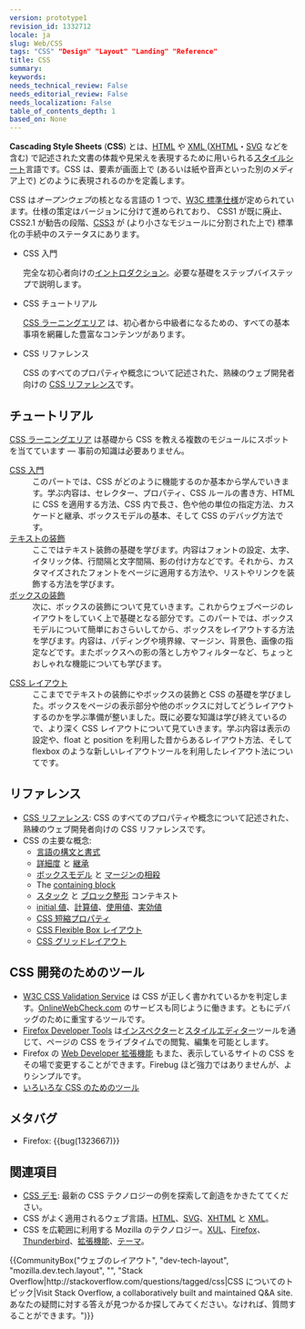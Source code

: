 ```yaml
---
version: prototype1
revision_id: 1332712
locale: ja
slug: Web/CSS
tags: "CSS" "Design" "Layout" "Landing" "Reference"
title: CSS
summary: 
keywords: 
needs_technical_review: False
needs_editorial_review: False
needs_localization: False
table_of_contents_depth: 1
based_on: None
---
```

<p class="summary"><span class="seoSummary"><strong>Cascading Style Sheets</strong> (<strong>CSS</strong>) とは、<a href="/ja/docs/HTML" title="HTML">HTML</a> や <a href="/ja/docs/XML" title="XML">XML </a> (<a href="/ja/docs/XHTML">XHTML</a>・<a href="/ja/docs/SVG">SVG</a> などを含む) で記述された文書の体裁や見栄えを表現するために用いられる<a href="/ja/docs/Web/API/StyleSheet">スタイルシート</a>言語です。<span class="seoSummary">CSS は、要素が画面上で (あるいは紙や音声といった別のメディア上で) どのように表現されるのかを定義します。</span></span></p>

<p>CSS は<em>オープンウェブ</em>の核となる言語の 1 つで、<a class="external" href="http://w3.org/Style/CSS/#specs">W3C 標準仕様</a>が定められています。仕様の策定はバージョンに分けて進められており、 CSS1 が既に廃止、CSS2.1 が勧告の段階、<a href="/ja/docs/CSS/CSS3">CSS3</a> が (より小さなモジュールに分割された上で) 標準化の手続中のステータスにあります。</p>

<section id="sect1">
<ul class="card-grid">
 <li><span>CSS 入門</span>

  <p>完全な初心者向けの<a href="/ja/docs/CSS/Getting_Started" title="CSS/Getting_Started">イントロダクション</a>。必要な基礎をステップバイステップで説明します。</p>
 </li>
 <li><span>CSS チュートリアル</span>
  <p><a href="/ja/docs/Learn/CSS">CSS ラーニングエリア</a> は、初心者から中級者になるための、すべての基本事項を網羅した豊富なコンテンツがあります。</p>
 </li>
 <li><span>CSS リファレンス</span>
  <p>CSS のすべてのプロパティや概念について記述された、熟練のウェブ開発者向けの <a href="/ja/docs/Web/CSS/Reference">CSS リファレンス</a>です。</p>
 </li>
</ul>

<div class="row topicpage-table">
<div class="section">
<h2 class="Documentation" id="Tutorials" name="Tutorials">チュートリアル</h2>

<p><a href="/ja/docs/Learn/CSS">CSS ラーニングエリア</a> は基礎から CSS を教える複数のモジュールにスポットを当てています — 事前の知識は必要ありません。</p>

<dl>
 <dt><a href="/ja/docs/Learn/CSS/Introduction_to_CSS">CSS 入門</a></dt>
 <dd>このパートでは、CSS がどのように機能するのか基本から学んでいきます。学ぶ内容は、セレクター、プロパティ、CSS ルールの書き方、HTML に CSS を適用する方法、CSS 内で長さ、色や他の単位の指定方法、カスケードと継承、ボックスモデルの基本、そして CSS のデバッグ方法です。</dd>
 <dt><a href="/ja/docs/Learn/CSS/Styling_text">テキストの装飾</a></dt>
 <dd>ここではテキスト装飾の基礎を学びます。内容はフォントの設定、太字、イタリック体、行間隔と文字間隔、影の付け方などです。それから、カスタマイズされたフォントをページに適用する方法や、リストやリンクを装飾する方法を学びます。</dd>
 <dt><a href="/ja/docs/Learn/CSS/Styling_boxes">ボックスの装飾</a></dt>
 <dd>次に、ボックスの装飾について見ていきます。これからウェブページのレイアウトをしていく上で基礎となる部分です。このパートでは、ボックスモデルについて簡単におさらいしてから、ボックスをレイアウトする方法を学びます。内容は、パディングや境界線、マージン、背景色、画像の指定などです。またボックスへの影の落とし方やフィルターなど、ちょっとおしゃれな機能についても学びます。</dd>
</dl>

<dl>
 <dt><a href="/ja/docs/Learn/CSS/CSS_layout">CSS レイアウト</a></dt>
 <dd>ここまででテキストの装飾にやボックスの装飾と CSS の基礎を学びました。ボックスをページの表示部分や他のボックスに対してどうレイアウトするのかを学ぶ準備が整いました。既に必要な知識は学び終えているので、より深く CSS レイアウトについて見ていきます。学ぶ内容は表示の設定や、float と position を利用した昔からあるレイアウト方法、そして flexbox のような新しいレイアウトツールを利用したレイアウト法についてです。</dd>
</dl>
</div>

<div class="section">
<h2 class="Tools" id="Reference" name="Reference">リファレンス</h2>

<ul>
 <li><a href="/ja/docs/Web/CSS/Reference">CSS リファレンス</a>: CSS のすべてのプロパティや概念について記述された、熟練のウェブ開発者向けの CSS リファレンスです。</li>
 <li>CSS の主要な概念:
  <ul>
   <li><a href="/ja/docs/CSS/Syntax">言語の構文と書式</a></li>
   <li><a href="/ja/docs/CSS/Specificity">詳細度</a> と <a href="/ja/docs/CSS/inheritance">継承</a></li>
   <li><a href="/ja/docs/CSS/box_model">ボックスモデル</a> と <a href="/ja/docs/CSS/margin_collapsing">マージンの相殺</a></li>
   <li>The <a href="/ja/docs/Web/CSS/All_About_The_Containing_Block">containing block</a></li>
   <li><a href="/ja/docs/CSS/Understanding_z-index/The_stacking_context" title="The stacking context">スタック</a> と <a href="/ja/docs/CSS/block_formatting_context" title="block formatting context">ブロック整形</a> コンテキスト</li>
   <li><a href="/ja/docs/CSS/initial_value">initial 値</a>、<a href="/ja/docs/CSS/computed_value">計算値</a>、<a href="/ja/docs/CSS/used_value">使用値</a>、<a href="/ja/docs/CSS/actual_value">実効値</a></li>
   <li><a href="/ja/docs/CSS/Shorthand_properties">CSS 短縮プロパティ</a></li>
   <li><a href="/ja/docs/Web/CSS/CSS_Flexible_Box_Layout">CSS Flexible Box レイアウト</a></li>
   <li><a href="/ja/docs/Web/CSS/CSS_Grid_Layout">CSS グリッドレイアウト</a></li>
  </ul>
 </li>
</ul>

<h2 class="Tools" id="Tools_for_CSS_development">CSS 開発のためのツール</h2>

<ul>
 <li><a class="external external-icon" href="http://jigsaw.w3.org/css-validator/">W3C CSS Validation Service</a> は CSS が正しく書かれているかを判定します。<a href="http://www.onlinewebcheck.com/">OnlineWebCheck.com</a> のサービスも同じように働きます。ともにデバッグのために重宝するツールです。</li>
 <li><a href="https://developer.mozilla.org/ja/docs/Tools">Firefox Developer Tools</a> は<a href="https://developer.mozilla.org/ja/docs/Tools/Page_Inspector">インスペクター</a>と<a href="https://developer.mozilla.org/ja/docs/Tools/Style_Editor">スタイルエディター</a>ツールを通じて、ページの CSS をライブタイムでの閲覧、編集を可能とします。</li>
 <li>Firefox の <a class="link-https" href="https://addons.mozilla.org/ja/docs/firefox/addon/60">Web Developer 拡張機能</a> もまた、表示しているサイトの CSS をその場で変更することができます。Firebug ほど強力ではありませんが、よりシンプルです。</li>
 <li><a href="https://developer.mozilla.org/ja/docs/Web/CSS/Tools">いろいろな CSS のためのツール</a></li>
</ul>

<h2 id="Meta_bugs" name="Meta_bugs">メタバグ</h2>

<ul>
 <li>Firefox: {{bug(1323667)}}</li>
</ul>
</div>
</div>
</section>

<h2 id="See_also" name="See_also">関連項目</h2>

<ul>
 <li><a href="/ja/docs/Web/Demos_of_open_web_technologies#CSS">CSS デモ</a>: 最新の CSS テクノロジーの例を探索して創造をかきたててください。</li>
 <li>CSS がよく適用されるウェブ言語。<a href="https://developer.mozilla.org/ja/docs/HTML">HTML</a>、<a href="https://developer.mozilla.org/ja/docs/SVG">SVG</a>、<a href="https://developer.mozilla.org/ja/docs/XHTML">XHTML</a> と <a href="https://developer.mozilla.org/ja/docs/XML">XML</a>。</li>
 <li>CSS を広範囲に利用する Mozilla のテクノロジー。<a href="https://developer.mozilla.org/ja/docs/Mozilla/Tech/XUL">XUL</a>、<a href="https://developer.mozilla.org/ja/Firefox">Firefox</a>、<a href="https://developer.mozilla.org/ja/docs/Mozilla/Thunderbird">Thunderbird</a>、<a href="https://developer.mozilla.org/ja/docs/Extensions">拡張機能</a>、<a href="https://developer.mozilla.org/ja/Add-ons/Themes">テーマ</a>。</li>
</ul>

<p>{{CommunityBox("ウェブのレイアウト", "dev-tech-layout", "mozilla.dev.tech.layout", "", "Stack Overflow|http://stackoverflow.com/questions/tagged/css|CSS についてのトピック|Visit Stack Overflow, a collaboratively built and maintained Q&amp;A site. あなたの疑問に対する答えが見つかるか探してみてください。なければ、質問することができます。")}}</p>


